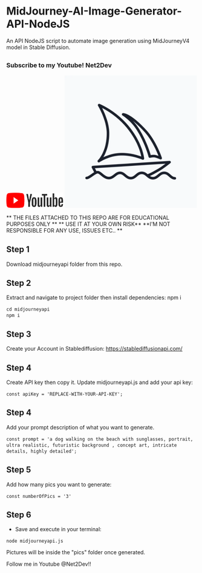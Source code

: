 # MidJourney-AI-Image-Generator-API-NodeJS
An API NodeJS script to automate image generation using MidJourneyV4 model in Stable Diffusion.

##
<h3>Subscribe to my Youtube! Net2Dev</h3>
<a href="https://youtube.net2dev.io" target="_blank"><img src="https://github.com/net2devcrypto/misc/blob/main/ytlogo2.png" width="150" height="40"></a>

<img src="https://raw.githubusercontent.com/net2devcrypto/misc/main/Midjourney_Emblem.png" width="350" height="350">


** THE FILES ATTACHED TO THIS REPO ARE FOR EDUCATIONAL PURPOSES ONLY **
** USE IT AT YOUR OWN RISK** **I'M NOT RESPONSIBLE FOR ANY USE, ISSUES ETC.. **


## Step 1

Download midjourneyapi folder from this repo.

## Step 2

Extract and navigate to project folder then install dependencies: npm i

```shell
cd midjourneyapi
npm i
```
## Step 3

Create your Account in Stablediffusion: https://stablediffusionapi.com/

## Step 4

Create API key then copy it.
Update midjourneyapi.js and add your api key:

```shell
const apiKey = 'REPLACE-WITH-YOUR-API-KEY';
```

## Step 4

Add your prompt description of what you want to generate.

```shell
const prompt = 'a dog walking on the beach with sunglasses, portrait, ultra realistic, futuristic background , concept art, intricate details, highly detailed';
```

## Step 5

Add how many pics you want to generate:

```shell
const numberOfPics = '3'
```

## Step 6
- Save and execute in your terminal:

```shell
node midjourneyapi.js
```

Pictures will be inside the "pics" folder once generated.

Follow me in Youtube @Net2Dev!!
